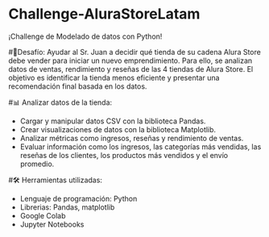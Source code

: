 # Challenge-AluraStoreLatam

¡Challenge de Modelado de datos con Python!

#📌Desafío:
Ayudar al Sr. Juan a decidir qué tienda de su cadena Alura Store debe vender para iniciar un nuevo emprendimiento. Para ello, se analizan datos de ventas, rendimiento y reseñas de las 4 tiendas de Alura Store. El objetivo es identificar la tienda menos eficiente y presentar una recomendación final basada en los datos.

#📊 Analizar datos de la tienda:
- Cargar y manipular datos CSV con la biblioteca Pandas.
- Crear visualizaciones de datos con la biblioteca Matplotlib.
- Analizar métricas como ingresos, reseñas y rendimiento de ventas.
- Evaluar información como los ingresos, las categorías más vendidas, las reseñas de los clientes, los productos más vendidos y el envío promedio.

#🛠️ Herramientas utilizadas:
- Lenguaje de programación: Python
- Librerias: Pandas, matplotlib
- Google Colab
- Jupyter Notebooks



